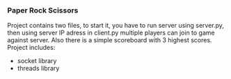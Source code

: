 ### Paper Rock Scissors  
Project contains two files, to start it, you have to run server using server.py, then using server IP adress in client.py multiple players can join to game against server. Also there is a simple scoreboard with 3 highest scores.  
Project includes:
- socket library
- threads library
